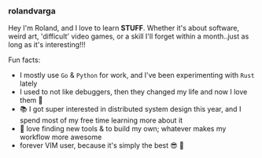 ### rolandvarga
Hey I'm Roland, and I love to learn **STUFF**. Whether it's about software, weird art, 'difficult' video games, or a skill I'll forget within a month..just as long as it's interesting!!!

Fun facts:
- I mostly use `Go` & `Python` for work, and I've been experimenting with `Rust` lately
- I used to not like debuggers, then they changed my life and now I love them :bug:
- :books: I got super interested in distributed system design this year, and I spend most of my free time learning more about it
- :hammer: love finding new tools & to build my own; whatever makes my workflow more awesome
- forever VIM user, because it's simply the best :sunglasses: :crown:
